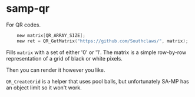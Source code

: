 # samp-qr

For QR codes.

```c
    new matrix[QR_ARRAY_SIZE];
    new ret = QR_GetMatrix("https://github.com/Southclaws/", matrix);
```

Fills `matrix` with a set of either '0' or '1'. The matrix is a simple row-by-row representation of a grid of black or white pixels.

Then you can render it however you like.

`QR_CreateGrid` is a helper that uses pool balls, but unfortunately SA-MP has an object limit so it won't work.

